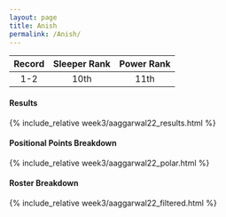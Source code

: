 ```yaml
---
layout: page
title: Anish
permalink: /Anish/
---
```


Record | Sleeper Rank | Power Rank               
:--: | :--: | :--:
1-2 | 10th | 11th   

#### Results
{% include_relative week3/aaggarwal22_results.html %}

#### Positional Points Breakdown
{% include_relative week3/aaggarwal22_polar.html %}

#### Roster Breakdown
{% include_relative week3/aaggarwal22_filtered.html %}
